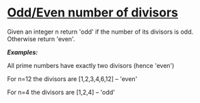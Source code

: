 # [Odd/Even number of divisors](https://www.codewars.com/kata/odd-slash-even-number-of-divisors "https://www.codewars.com/kata/55830eec3e6b6c44ff000040")

Given an integer n return 'odd' if the number of its divisors is odd. 
Otherwise return 'even'.

***Examples:***

All prime numbers have exactly two divisors (hence 'even')

For n=12 the divisors are [1,2,3,4,6,12] – 'even'

For n=4 the divisors are [1,2,4] – 'odd'
